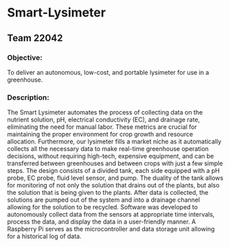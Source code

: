 # Smart-Lysimeter
## Team 22042

### Objective:
To deliver an autonomous, low-cost, and portable lysimeter for use in a greenhouse.

### Description:
The Smart Lysimeter automates the process of collecting data on the nutrient solution, pH, electrical conductivity (EC), and drainage rate, eliminating the need for manual labor. These metrics are crucial for maintaining the proper environment for crop growth and resource allocation. Furthermore, our lysimeter fills a market niche as it automatically collects all the necessary data to make real-time greenhouse operation decisions, without requiring high-tech, expensive equipment, and can be transferred between greenhouses and between crops with just a few simple steps.
The design consists of a divided tank, each side equipped with a pH probe, EC probe, fluid level sensor, and pump. The duality of the tank allows for monitoring of not only the solution that drains out of the plants, but also the solution that is being given to the plants. After data is collected, the solutions are pumped out of the system and into a drainage channel allowing for the solution to be recycled. Software was developed to autonomously collect data from the sensors at appropriate time intervals, process the data, and display the data in a user-friendly manner. A Raspberry Pi serves as the microcontroller and data storage unit allowing for a historical log of data. 
